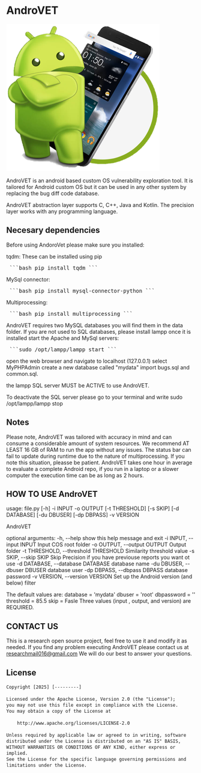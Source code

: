 # AndroVET
<img src='https://github.com/demeter2025/AndroVet/blob/main/Logo.png' />

AndroVET is an android based custom OS vulnerability exploration tool. It is tailored for Android custom OS but it can be used in any other system by replacing the bug diff code database.

AndroVET abstraction layer supports C, C++, Java and Kotlin. The precision layer works with any programming language.

## Necesary dependencies
Before using AndoroVet please make sure you installed:

tqdm:
These can be installed using pip
<pre> ```bash pip install tqdm ``` </pre>
MySql connector:
<pre> ```bash pip install mysql-connector-python ``` </pre>
Multiprocessing:
<pre> ```bash pip install multiprocessing ``` </pre>

AndroVET requires two MySQL databases you will find them in the data folder.
If you are not used to SQL databases, please install lampp 
once it is installed start the Apache and MySql servers:
<pre> ```sudo /opt/lampp/lampp start ``` </pre>
open the web browser and navigate to localhost (127.0.0.1)
select MyPHPAdmin
create a new database called "mydata"
import bugs.sql and common.sql.

the lampp SQL server MUST be ACTIVE to use AndroVET.

To deactivate the SQL server please go to your terminal and write
sudo /opt/lampp/lampp stop


## Notes

Please note, AndroVET was tailored with accuracy in mind and can consume a considerable amount of system resources. We recommend AT LEAST 16 GB of RAM to run the app without any issues. The status bar can fail to update during runtime due to the nature of multiprocessing. If you note this situation, pleasse be patient. AndroVET takes one hour in average to evaluate a complete Android repo, if you run in a laptop or a slower computer the execution time can be as long as 2 hours.

## HOW TO USE AndroVET

usage: file.py [-h] -i INPUT -o OUTPUT [-t THRESHOLD] [-s SKIP]
               [-d DATABASE] [-du DBUSER] [-dp DBPASS] -v VERSION

AndroVET

optional arguments:
  -h, --help            show this help message and exit
  -i INPUT, --input INPUT
                        Input COS root folder
  -o OUTPUT, --output OUTPUT
                        Output folder
  -t THRESHOLD, --threshold THRESHOLD
                        Similarity threshold value
  -s SKIP, --skip SKIP  Skip Precision if you have previouse reports you want
                        ot use
  -d DATABASE, --database DATABASE
                        database name
  -du DBUSER, --dbuser DBUSER
                        database user
  -dp DBPASS, --dbpass DBPASS
                        database password
  -v VERSION, --version VERSION
                        Set up the Android version (and below) filter

The default values are:
database = 'mydata'
dbuser = 'root'
dbpassword = ''
threshold = 85.5
skip = Fasle
Three values (input , output, and version) are REQUIRED. 

## CONTACT US

This is a research open source project, feel free to use it and modify it as needed. If you find any problem executing AndroVET please contact us at researchmail016@gmail.com
We will do our best to answer your questions.

## License

    Copyright [2025] [---------]

    Licensed under the Apache License, Version 2.0 (the "License");
    you may not use this file except in compliance with the License.
    You may obtain a copy of the License at

        http://www.apache.org/licenses/LICENSE-2.0

    Unless required by applicable law or agreed to in writing, software
    distributed under the License is distributed on an "AS IS" BASIS,
    WITHOUT WARRANTIES OR CONDITIONS OF ANY KIND, either express or implied.
    See the License for the specific language governing permissions and
    limitations under the License.
